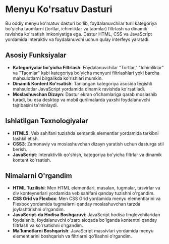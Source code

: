 # Menyu Ko'rsatuv Dasturi

Bu oddiy menyu ko'rsatuv dasturi bo'lib, foydalanuvchilar turli kategoriya bo'yicha taomlarni (tortlar, ichimliklar va taomlar) filtrlash va dinamik ravishda ko'rsatish imkoniyatiga ega. Dastur HTML, CSS va JavaScript yordamida interaktiv va foydalanuvchi uchun qulay interfeys yaratadi.

## Asosiy Funksiyalar
- **Kategoriyalar bo'yicha Filtrlash**: Foydalanuvchilar "Tortlar," "Ichimliklar" va "Taomlar" kabi kategoriya bo'yicha menyuni filtrlashlari yoki barcha mahsulotlarni birgalikda ko'rishlari mumkin.
- **Dinamik Kontent Ko'rsatish**: Tanlangan kategoriya asosida tegishli mahsulotlar JavaScript yordamida dinamik ravishda ko'rsatiladi.
- **Moslashuvchan Dizayn**: Dastur ekran o'lchamlariga qarab moslashib turadi, bu esa desktop va mobil qurilmalarda yaxshi foydalanuvchi tajribasini ta'minlaydi.

## Ishlatilgan Texnologiyalar
- **HTML5**: Veb sahifani tuzishda semantik elementlar yordamida tarkibni tashkil etish.
- **CSS3**: Zamonaviy va moslashuvchan dizayn yaratish uchun dasturga stil berish.
- **JavaScript**: Interaktivlik qo'shish, kategoriya bo'yicha filtrlar va dinamik kontent ko'rsatish.

## Nimalarni O'rgandim
- **HTML Tuzilishi**: Men HTML elementlari, masalan, tugmalar, tasvirlar va div konteynerlari yordamida veb sahifani qanday tuzishni o'rgandim.
- **CSS Grid va Flexbox**: Men CSS Grid yordamida menyu elementlarini va Flexbox yordamida tugmalarni qanday moslashuvchan tarzda joylashtirishni o'rgandim.
- **JavaScript-da Hodisa Boshqaruvi**: JavaScript hodisa tinglovchilaridan foydalanib, foydalanuvchi o'zaro aloqada bo'lganda kontentni qanday filtrlash va ko'rsatishni o'rgandim.
- **Ma'lumotlarni Boshqarish**: JavaScript massivlari yordamida menyu elementlarini boshqarish va filtrlarni qo'llashni o'rgandim.
